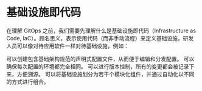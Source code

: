 # 基础设施即代码

在理解 GitOps 之前，我们需要先理解什么是基础设施即代码（Infrastructure as Code, IaC）。顾名思义，表示使用代码（而非手动流程）来定义基础设施，研发人员可以像对待应用软件一样对待基础设施，例如：

可以创建包含基础架构规范的声明式配置文件，从而便于编辑和分发配置。
可以确保每次配置的环境都完全相同。
可以进行版本控制，所有的变更都会被记录下来，方便溯源。
可以将基础设施划分为若干个模块化组件，并通过自动化以不同的方式进行组合。